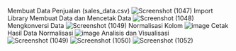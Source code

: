 Membuat Data Penjualan (sales_data.csv)
![Screenshot (1047)](https://github.com/khansaairameytasari/KhansaAiraMeytasari_PengkodeanDanPemrograman-Analisis-Data-Penjualan/assets/166633881/ee9823b6-cad2-4c1b-aad9-93cb11baac0c)
Import Library
Membuat Data dan Mencetak Data
![Screenshot (1048)](https://github.com/khansaairameytasari/KhansaAiraMeytasari_PengkodeanDanPemrograman-Analisis-Data-Penjualan/assets/166633881/a9ac800b-95fc-4902-9c18-da5255ce2265)
Mengkonversi Data
![Screenshot (1049)](https://github.com/khansaairameytasari/KhansaAiraMeytasari_PengkodeanDanPemrograman-Analisis-Data-Penjualan/assets/166633881/6e8e92f5-62bc-4d74-afe5-f36b19250b0e)
Normalisasi Kolom
![image](https://github.com/khansaairameytasari/KhansaAiraMeytasari_PengkodeanDanPemrograman-Analisis-Data-Penjualan/assets/166633881/2be2b543-00b5-471b-b73b-d63f42263d00)
Cetak Hasil Data Normalisasi
![image](https://github.com/khansaairameytasari/KhansaAiraMeytasari_PengkodeanDanPemrograman-Analisis-Data-Penjualan/assets/166633881/0a9044b0-babf-49e4-9d61-c372ea973fa5)
Analisis dan Visualisasi
![Screenshot (1049)](https://github.com/khansaairameytasari/KhansaAiraMeytasari_PengkodeanDanPemrograman-Analisis-Data-Penjualan/assets/166633881/c1a3151b-e81e-4ffe-a69a-318d32e8aee8)
![Screenshot (1050)](https://github.com/khansaairameytasari/KhansaAiraMeytasari_PengkodeanDanPemrograman-Analisis-Data-Penjualan/assets/166633881/f7e8bd6c-5317-405f-8829-09a137c55ee8)
![Screenshot (1052)](https://github.com/khansaairameytasari/KhansaAiraMeytasari_PengkodeanDanPemrograman-Analisis-Data-Penjualan/assets/166633881/18de92e1-017b-4dce-8735-52728e5a38e5)
